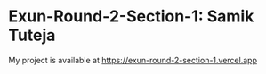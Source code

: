 # Exun-Round-2-Section-1: Samik Tuteja
My project is available at https://exun-round-2-section-1.vercel.app
